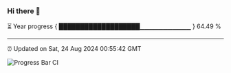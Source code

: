 ### Hi there 👋

⏳ Year progress { ███████████████████▁▁▁▁▁▁▁▁▁▁▁ } 64.49 %

---

⏰ Updated on Sat, 24 Aug 2024 00:55:42 GMT

![Progress Bar CI](https://github.com/liununu/liununu/workflows/Progress%20Bar%20CI/badge.svg)
